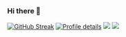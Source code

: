 ### Hi there 👋
<!--
[![Jean-Jerome Levy's github stats](https://github-readme-stats.vercel.app/api?username=jeanjerome&show_icons=true)](https://github.com/jeanjerome)
//-->
[![GitHub Streak](https://streak-stats.demolab.com?user=jeanjerome)](https://github.com/jeanjerome)
[![Profile details](http://github-profile-summary-cards.vercel.app/api/cards/profile-details?username=jeanjerome&theme=github)](https://github.com/jeanjerome)
[![](http://github-profile-summary-cards.vercel.app/api/cards/repos-per-language?username=jeanjerome&theme=github)](https://github.com/jeanjerome)
[![](http://github-profile-summary-cards.vercel.app/api/cards/productive-time?username=jeanjerome&theme=github&utcOffset=2)](https://github.com/jeanjerome)
